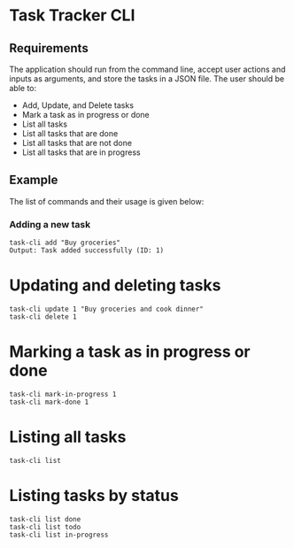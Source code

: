 # Task Tracker CLI
## Requirements

The application should run from the command line, accept user actions and inputs as arguments, and store the tasks in a JSON file. The user should be able to:

-   Add, Update, and Delete tasks
-   Mark a task as in progress or done
-   List all tasks
-   List all tasks that are done
-   List all tasks that are not done
-   List all tasks that are in progress


## Example

The list of commands and their usage is given below:

### Adding a new task
```
task-cli add "Buy groceries"
Output: Task added successfully (ID: 1)
```

# Updating and deleting tasks
```
task-cli update 1 "Buy groceries and cook dinner"
task-cli delete 1
```

# Marking a task as in progress or done
```
task-cli mark-in-progress 1
task-cli mark-done 1
```

# Listing all tasks
```
task-cli list
```

# Listing tasks by status

```
task-cli list done
task-cli list todo
task-cli list in-progress
```